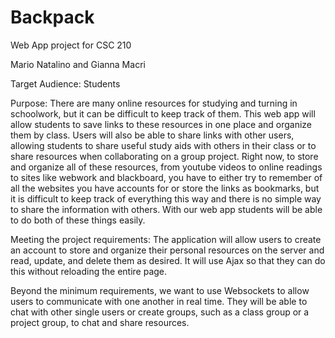 # Backpack
Web App project for CSC 210

Mario Natalino and Gianna Macri

Target Audience: Students

Purpose: There are many online resources for studying and turning in schoolwork, but it can be difficult to keep track of them. This web app will allow students to save links to these resources in one place and organize them by class. Users will also be able to share links with other users, allowing students to share useful study aids with others in their class or to share resources when collaborating on a group project.
Right now, to store and organize all of these resources, from youtube videos to online readings to sites like webwork and blackboard, you have to either try to remember of all the websites you have accounts for or store the links as bookmarks, but it is difficult to keep track of everything this way and there is no simple way to share the information with others. With our web app students will be able to do both of these things easily.

Meeting the project requirements: The application will allow users to create an account to store and organize their personal resources on the server and read, update, and delete them as desired. It will use Ajax so that they can do this without reloading the entire page.

Beyond the minimum requirements, we want to use Websockets to allow users to communicate with one another in real time. They will be able to chat with other single users or create groups, such as a class group or a project group, to chat and share resources.
